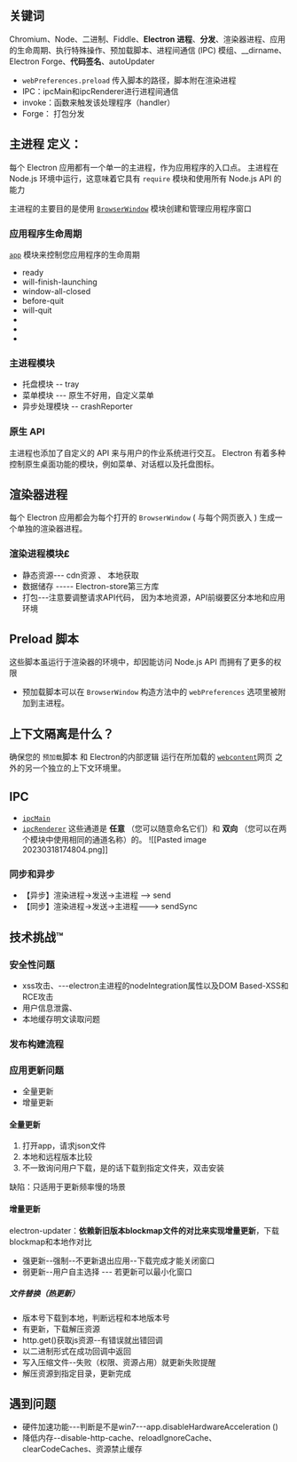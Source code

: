 ## 关键词

Chromium、Node、二进制、Fiddle、**Electron 进程**、**分发**、渲染器进程、应用的生命周期、执行特殊操作、预加载脚本、进程间通信 (IPC) 模组、__dirname、Electron Forge、**代码签名**、autoUpdater 

- `webPreferences.preload` 传入脚本的路径，脚本附在渲染进程
- IPC：ipcMain和ipcRenderer进行进程间通信
- invoke：函数来触发该处理程序（handler）
- Forge： 打包分发

## 主进程 定义：

每个 Electron 应用都有一个单一的主进程，作为应用程序的入口点。 主进程在 Node.js 环境中运行，这意味着它具有 `require` 模块和使用所有 Node.js API 的能力

主进程的主要目的是使用 [`BrowserWindow`](https://www.electronjs.org/zh/docs/latest/api/browser-window) 模块创建和管理应用程序窗口


### 应用程序生命周期

[`app`](https://www.electronjs.org/zh/docs/latest/api/app) 模块来控制您应用程序的生命周期
- ready
- will-finish-launching
- window-all-closed
-  before-quit
- will-quit
- 
- 
- 

### 主进程模块

- 托盘模块 -- tray
- 菜单模块 --- 原生不好用，自定义菜单
- 异步处理模块 -- crashReporter
### 原生 API

主进程也添加了自定义的 API 来与用户的作业系统进行交互。 Electron 有着多种控制原生桌面功能的模块，例如菜单、对话框以及托盘图标。

## 渲染器进程

每个 Electron 应用都会为每个打开的 `BrowserWindow` ( 与每个网页嵌入 ) 生成一个单独的渲染器进程。

### 渲染进程模块£

- 静态资源--- cdn资源 、 本地获取
- 数据储存  ----- Electron-store第三方库
- 打包---注意要调整请求API代码， 因为本地资源，API前缀要区分本地和应用环境


## Preload 脚本

这些脚本虽运行于渲染器的环境中，却因能访问 Node.js API 而拥有了更多的权限
- 预加载脚本可以在 `BrowserWindow` 构造方法中的 `webPreferences` 选项里被附加到主进程。

## 上下文隔离是什么？

确保您的 `预加载`脚本 和 Electron的内部逻辑 运行在所加载的 [`webcontent`](https://www.electronjs.org/zh/docs/latest/api/web-contents)网页 之外的另一个独立的上下文环境里。

## IPC

- [`ipcMain`](https://www.electronjs.org/zh/docs/latest/api/ipc-main)
- [`ipcRenderer`](https://www.electronjs.org/zh/docs/latest/api/ipc-renderer)
这些通道是 **任意** （您可以随意命名它们）和 **双向** （您可以在两个模块中使用相同的通道名称）的。
![[Pasted image 20230318174804.png]]
### 同步和异步

- 【异步】渲染进程->发送->主进程 --> send
- 【同步】渲染进程->发送->主进程---> sendSync


## 技术挑战™

### 安全性问题

- xss攻击、---electron主进程的nodeIntegration属性以及DOM Based-XSS和RCE攻击
- 用户信息泄露、
- 本地缓存明文读取问题

### 发布构建流程

### 应用更新问题

- 全量更新
- 增量更新

#### 全量更新

1. 打开app，请求json文件
2. 本地和远程版本比较
3. 不一致询问用户下载，是的话下载到指定文件夹，双击安装

缺陷：只适用于更新频率慢的场景


#### 增量更新

electron-updater：**依赖新旧版本blockmap文件的对比来实现增量更新**，下载blockmap和本地作对比

- 强更新--强制--不更新退出应用--下载完成才能关闭窗口
- 弱更新--用户自主选择 --- 若更新可以最小化窗口

##### 文件替换（热更新）

- 版本号下载到本地，判断远程和本地版本号
- 有更新，下载解压资源
- http.get()获取js资源--有错误就出错回调
- 以二进制形式在成功回调中返回
- 写入压缩文件--失败（权限、资源占用）就更新失败提醒
- 解压资源到指定目录，更新完成

## 遇到问题
- 硬件加速功能---判断是不是win7---app.disableHardwareAcceleration ()
- 降低内存--disable-http-cache、reloadIgnoreCache、clearCodeCaches、资源禁止缓存
